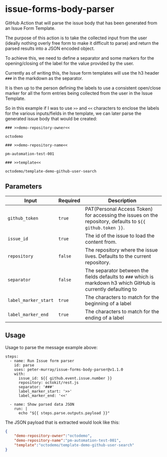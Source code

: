# issue-forms-body-parser

GitHub Action that will parse the issue body that has been generated from an Issue Form Template.

The purpose of this action is to take the collected input from the user (ideally nothing overly free form to make it difficult to parse) and return the parsed results into a JSON encoded object.

To achieve this, we need to define a separator and some markers for the opening/closing of the label for the value provided by the user.

Currently as of writing this, the Issue form templates will use the h3 header `###` in the markdown as the separator.

It is then up to the person defining the labels to use a consistent open/close marker for all the form entries being collected from the user in the Issue Template.

So in this example if I was to use `>>` and `<<` characters to enclose the labels for the various inputs/fields in the template, we can later parse the generated issue body that would be created:

```
### >>demo-repository-owner<<

octodemo

### >>demo-repository-name<<

pm-automation-test-001

### >>template<<

octodemo/template-demo-github-user-search
```

## Parameters

|Input                      | Required | Description                             |
| --------------------------| -------- | ------------------------------- |
| `github_token`            | `true`   | PAT(Personal Access Token) for accessing the issues on the repository, defaults to `${{ github.token }}`. |
| `issue_id`                | `true`   | The id of the issue to load the content from.|
| `repository`              | `false`  | The repository where the issue lives. Defaults to the current repository.|
| `separator`               | `false`  | The separator between the fields defaults to `###` which is markdown h3 which GitHub is currently defaulting to |
| `label_marker_start`      | `true`   | The characters to match for the beginning of a label |
| `label_marker_end`        | `true`   | The characters to match for the ending of a label |


## Usage

Usage to parse the message example above:

```
steps:
  - name: Run Issue form parser
    id: parse
    uses: peter-murray/issue-forms-body-parser@v1.1.0
    with:
      issue_id: ${{ github.event.issue.number }}
      repository: octokit/rest.js
      separator: '###'
      label_marker_start: '>>'
      label_marker_end: '<<'

  - name: Show parsed data JSON
    run: |
      echo "${{ steps.parse.outputs.payload }}"
```

The JSON payload that is extracted would look like this:

```json
{
    "demo-repository-owner":"octodemo",
    "demo-repository-name":"pm-automation-test-001",
    "template":"octodemo/template-demo-github-user-search"
}
```
